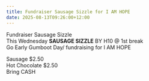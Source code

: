 ```yaml
---
title: Fundraiser Sausage Sizzle for I AM HOPE
date: 2025-08-13T09:26:00+12:00
---
```

Fundraiser Sausage Sizzle  
This Wednesday ******SAUSAGE SIZZLE****** BY H10 @ 1st break  
Go Early Gumboot Day/ fundraising for I AM HOPE  

Sausage $2.50  
Hot Chocolate $2.50  
Bring CASH
